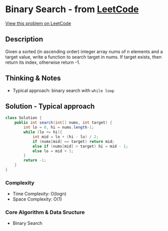 # Binary Search - from [LeetCode](https://leetcode.com)
[View this problem on LeetCode](https://leetcode.com/problems/binary-search/)

## Description
Given a sorted (in ascending order) integer array nums of n elements and a target value, write a function to search target in nums. If target exists, then return its index, otherwise return -1.

## Thinking & Notes
* Typical approach: binary search with `while loop`

## Solution - Typical approach
```java
class Solution {
    public int search(int[] nums, int target) {
        int lo = 0, hi = nums.length-1;
        while (lo <= hi){
            int mid = lo + (hi - lo) / 2;
            if (nums[mid] == target) return mid;
            else if (nums[mid] > target) hi = mid - 1;
            else lo = mid + 1;
        }
        return -1;
    }
}
```

### Complexity
* Time Complexity: O(logn)
* Space Complexity: O(1)

### Core Algorithm & Data Sructure
* Binary Search
